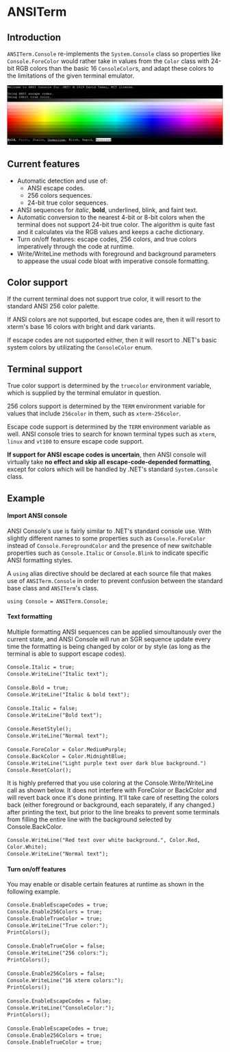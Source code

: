 # ANSITerm
## Introduction
`ANSITerm.Console` re-implements the `System.Console` class so properties like `Console.ForeColor` would rather take in values from the `Color` class with 24-bit RGB colors than the basic 16 `ConsoleColor`s, and adapt these colors to the limitations of the given terminal emulator.

![](images/2019-04-14.png)

## Current features
- Automatic detection and use of:
  - ANSI escape codes.
  - 256 colors sequences.
  - 24-bit true color sequences.
- ANSI sequences for _italic_, **bold**, underlined, blink, and faint text.
- Automatic conversion to the nearest 4-bit or 8-bit colors when the terminal does not support 24-bit true color. The algorithm is quite fast and it calculates via the RGB values and keeps a cache dictionary.
- Turn on/off features: escape codes, 256 colors, and true colors imperatively through the code at runtime.
- Write/WriteLine methods with foreground and background parameters to appease the usual code bloat with imperative console formatting.

## Color support
If the current terminal does not support true color, it will resort to the standard ANSI 256 color palette. 

If ANSI colors are not supported, but escape codes are, then it will resort to xterm's base 16 colors with bright and dark variants. 

If escape codes are not supported either, then it will resort to .NET's basic system colors by utilizating the `ConsoleColor` enum.

## Terminal support
True color support is determined by the `truecolor` environment variable, which is supplied by the terminal emulator in question. 

256 colors support is determined by the `TERM` environment variable for values that include `256color` in them, such as `xterm-256color`.

Escape code support is determined by the `TERM` environment variable as well. ANSI console tries to search for known terminal types such as `xterm`, `linux` and `vt100` to ensure escape code support. 

**If support for ANSI escape codes is uncertain**, then ANSI console will virtually take **no effect and skip all escape-code-depended formatting**, except for colors which will be handled by .NET's standard `System.Console` class.

## Example
#### Import ANSI console
ANSI Console's use is fairly similar to .NET's standard console use. With slightly different names to some properties such as `Console.ForeColor` instead of `Console.ForegroundColor` and the presence of new switchable properties such as `Console.Italic` or `Console.Blink` to indicate specific ANSI formatting styles.

A `using` alias directive should be declared at each source file that makes use of `ANSITerm.Console` in order to prevent confusion between the standard base class and `ANSITerm`'s class.

```
using Console = ANSITerm.Console;
```

#### Text formatting
Multiple formatting ANSI sequences can be applied simoultanously over the current state, and ANSI Console will run an SGR sequence update every time the formatting is being changed by color or by style (as long as the terminal is able to support escape codes).
```
Console.Italic = true;
Console.WriteLine("Italic text");

Console.Bold = true;
Console.WriteLine("Italic & bold text");

Console.Italic = false;
Console.WriteLine("Bold text");

Console.ResetStyle();
Console.WriteLine("Normal text");

Console.ForeColor = Color.MediumPurple;
Console.BackColor = Color.MidnightBlue;
Console.WriteLine("Light purple text over dark blue background.")
Console.ResetColor();
```
It is highly preferred that you use coloring at the Console.Write/WriteLine call as shown below.
It does not interfere with ForeColor or BackColor and will revert back once it's done printing.
It'll take care of resetting the colors back (either foreground or background, each separately, if any changed.) after printing the text, but prior to the line breaks to prevent some terminals from filling the entire line with the background selected by Console.BackColor.
```
Console.WriteLine("Red text over white background.", Color.Red, Color.White);
Console.WriteLine("Normal text");
```

#### Turn on/off features
You may enable or disable certain features at runtime as shown in the following example.
```
Console.EnableEscapeCodes = true;
Console.Enable256Colors = true;
Console.EnableTrueColor = true;
Console.WriteLine("True color:");
PrintColors();

Console.EnableTrueColor = false;
Console.WriteLine("256 colors:");
PrintColors();

Console.Enable256Colors = false;
Console.WriteLine("16 xterm colors:");
PrintColors();

Console.EnableEscapeCodes = false;
Console.WriteLine("ConsoleColor:");
PrintColors();

Console.EnableEscapeCodes = true;
Console.Enable256Colors = true;
Console.EnableTrueColor = true;
```

